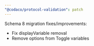 ```yaml
---
"@codaco/protocol-validation": patch
---
```


Schema 8 migration fixes/improvements:
- Fix displayVariable removal
- Remove options from Toggle variables 
